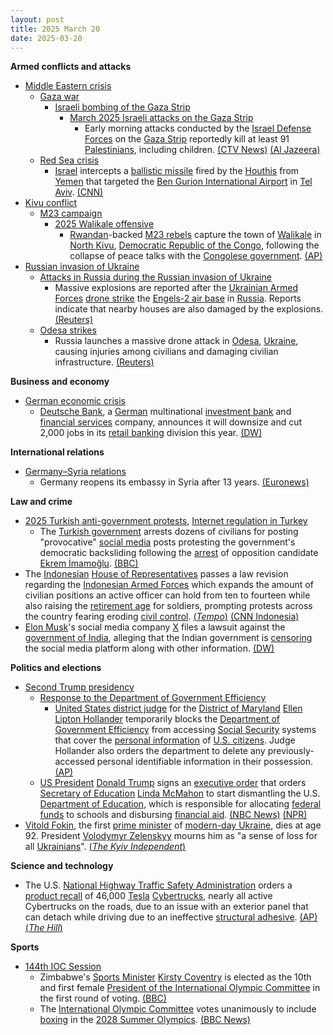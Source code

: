 ```yaml
---
layout: post
title: 2025 March 20
date: 2025-03-20
---
```



**Armed conflicts and attacks**

* [Middle Eastern crisis](https://en.wikipedia.org/wiki/Middle_Eastern_crisis_%282023%E2%80%93present%29 "Middle Eastern crisis (2023–present)")
  + [Gaza war](https://en.wikipedia.org/wiki/Gaza_war "Gaza war")
    - [Israeli bombing of the Gaza Strip](https://en.wikipedia.org/wiki/Israeli_bombing_of_the_Gaza_Strip "Israeli bombing of the Gaza Strip")
      * [March 2025 Israeli attacks on the Gaza Strip](https://en.wikipedia.org/wiki/March_2025_Israeli_attacks_on_the_Gaza_Strip "March 2025 Israeli attacks on the Gaza Strip")
        + Early morning attacks conducted by the [Israel Defense Forces](https://en.wikipedia.org/wiki/Israel_Defense_Forces "Israel Defense Forces") on the [Gaza Strip](https://en.wikipedia.org/wiki/Gaza_Strip "Gaza Strip") reportedly kill at least 91 [Palestinians](https://en.wikipedia.org/wiki/Palestinians "Palestinians"), including children. [(CTV News)](https://www.ctvnews.ca/world/israel-hamas-war/article/at-least-91-killed-in-gaza-as-israel-abandons-ceasefire-orders-evacuations/) [(Al Jazeera)](https://www.aljazeera.com/news/liveblog/2025/3/20/live-israel-kills-70-in-gaza-netanyahu-warns-of-fierce-war-expanding)
  + [Red Sea crisis](https://en.wikipedia.org/wiki/Red_Sea_crisis "Red Sea crisis")
    - [Israel](https://en.wikipedia.org/wiki/Israel "Israel") intercepts a [ballistic missile](https://en.wikipedia.org/wiki/Ballistic_missile "Ballistic missile") fired by the [Houthis](https://en.wikipedia.org/wiki/Houthi "Houthi") from [Yemen](https://en.wikipedia.org/wiki/Yemen "Yemen") that targeted the [Ben Gurion International Airport](https://en.wikipedia.org/wiki/Ben_Gurion_International_Airport "Ben Gurion International Airport") in [Tel Aviv](https://en.wikipedia.org/wiki/Tel_Aviv "Tel Aviv"). [(CNN)](https://www.cnn.com/2025/03/19/middleeast/israel-houthi-missile-yemen-intl-hnk/index.html)
* [Kivu conflict](https://en.wikipedia.org/wiki/Kivu_conflict "Kivu conflict")
  + [M23 campaign](https://en.wikipedia.org/wiki/M23_campaign_%282022%E2%80%93present%29 "M23 campaign (2022–present)")
    - [2025 Walikale offensive](https://en.wikipedia.org/wiki/2025_Walikale_offensive "2025 Walikale offensive")
      * [Rwandan](https://en.wikipedia.org/wiki/Rwanda "Rwanda")-backed [M23 rebels](https://en.wikipedia.org/wiki/March_23_Movement "March 23 Movement") capture the town of [Walikale](https://en.wikipedia.org/wiki/Walikale "Walikale") in [North Kivu](https://en.wikipedia.org/wiki/North_Kivu "North Kivu"), [Democratic Republic of the Congo](https://en.wikipedia.org/wiki/Democratic_Republic_of_the_Congo "Democratic Republic of the Congo"), following the collapse of peace talks with the [Congolese government](https://en.wikipedia.org/wiki/Government_of_the_Democratic_Republic_of_the_Congo "Government of the Democratic Republic of the Congo"). [(AP)](https://apnews.com/article/congo-m23-walikale-rwanda-9b0be4acf33ef42b0c7b5d1dcfa9a6c5)
* [Russian invasion of Ukraine](https://en.wikipedia.org/wiki/Russian_invasion_of_Ukraine "Russian invasion of Ukraine")
  + [Attacks in Russia during the Russian invasion of Ukraine](https://en.wikipedia.org/wiki/Attacks_in_Russia_during_the_Russian_invasion_of_Ukraine "Attacks in Russia during the Russian invasion of Ukraine")
    - Massive explosions are reported after the [Ukrainian Armed Forces](https://en.wikipedia.org/wiki/Ukrainian_Armed_Forces "Ukrainian Armed Forces") [drone strike](https://en.wikipedia.org/wiki/Drone_warfare "Drone warfare") the [Engels-2 air base](https://en.wikipedia.org/wiki/Engels-2_air_base "Engels-2 air base") in [Russia](https://en.wikipedia.org/wiki/Russia "Russia"). Reports indicate that nearby houses are also damaged by the explosions. [(Reuters)](https://www.reuters.com/world/europe/ukraine-attacked-airfield-near-engels-strategic-bomber-base-russian-officials-2025-03-20/)
  + [Odesa strikes](https://en.wikipedia.org/wiki/Odesa_strikes_%282022%E2%80%93present%29 "Odesa strikes (2022–present)")
    - Russia launches a massive drone attack in [Odesa](https://en.wikipedia.org/wiki/Odesa "Odesa"), [Ukraine](https://en.wikipedia.org/wiki/Ukraine "Ukraine"), causing injuries among civilians and damaging civilian infrastructure. [(Reuters)](https://www.reuters.com/world/europe/russian-drones-hit-civilian-targets-odesa-cause-injuries-officials-say-2025-03-20/)

**Business and economy**

* [German economic crisis](https://en.wikipedia.org/wiki/German_economic_crisis_%282022%E2%80%93present%29 "German economic crisis (2022–present)")
  + [Deutsche Bank](https://en.wikipedia.org/wiki/Deutsche_Bank "Deutsche Bank"), a [German](https://en.wikipedia.org/wiki/Germany "Germany") multinational [investment bank](https://en.wikipedia.org/wiki/Investment_bank "Investment bank") and [financial services](https://en.wikipedia.org/wiki/Financial_services "Financial services") company, announces it will downsize and cut 2,000 jobs in its [retail banking](https://en.wikipedia.org/wiki/Retail_banking "Retail banking") division this year. [(DW)](https://www.dw.com/en/deutsche-bank-to-slash-2000-jobs/a-71980419)

**International relations**

* [Germany–Syria relations](https://en.wikipedia.org/wiki/Germany%E2%80%93Syria_relations "Germany–Syria relations")
  + Germany reopens its embassy in Syria after 13 years. [(Euronews)](https://www.euronews.com/my-europe/2025/03/20/germany-reopens-damascus-embassy-13-years-after-syrian-war-forced-its-closure)

**Law and crime**

* [2025 Turkish anti-government protests](https://en.wikipedia.org/wiki/2025_Turkish_anti-government_protests "2025 Turkish anti-government protests"), [Internet regulation in Turkey](https://en.wikipedia.org/wiki/Internet_regulation_in_Turkey "Internet regulation in Turkey")
  + The [Turkish government](https://en.wikipedia.org/wiki/67th_cabinet_of_Turkey "67th cabinet of Turkey") arrests dozens of civilians for posting "provocative" [social media](https://en.wikipedia.org/wiki/Social_media "Social media") posts protesting the government's democratic backsliding following the [arrest](https://en.wikipedia.org/wiki/Arrest_of_Ekrem_%C4%B0mamo%C4%9Flu "Arrest of Ekrem İmamoğlu") of opposition candidate [Ekrem İmamoğlu](https://en.wikipedia.org/wiki/Ekrem_%C4%B0mamo%C4%9Flu "Ekrem İmamoğlu"). [(BBC)](https://www.bbc.com/news/articles/cpv43dd3vlgo)
* The [Indonesian](https://en.wikipedia.org/wiki/Indonesia "Indonesia") [House of Representatives](https://en.wikipedia.org/wiki/House_of_Representatives_%28Indonesia%29 "House of Representatives (Indonesia)") passes a law revision regarding the [Indonesian Armed Forces](https://en.wikipedia.org/wiki/Indonesian_Armed_Forces "Indonesian Armed Forces") which expands the amount of civilian positions an active officer can hold from ten to fourteen while also raising the [retirement age](https://en.wikipedia.org/wiki/Retirement_age "Retirement age") for soldiers, prompting protests across the country fearing eroding [civil control](https://en.wikipedia.org/wiki/Civil_control_of_the_military "Civil control of the military"). [(*Tempo*)](https://www.tempo.co/politik/breaking-news-dpr-sahkan-ruu-tni-1221991) [(CNN Indonesia)](https://www.cnnindonesia.com/nasional/20250320074411-32-1210920/dpr-resmi-sahkan-ruu-tni-jadi-undang-undang)
* [Elon Musk](https://en.wikipedia.org/wiki/Elon_Musk "Elon Musk")'s social media company [X](https://en.wikipedia.org/wiki/Twitter "Twitter") files a lawsuit against the [government of India](https://en.wikipedia.org/wiki/Government_of_India "Government of India"), alleging that the Indian government is [censoring](https://en.wikipedia.org/wiki/Censorship_in_India "Censorship in India") the social media platform along with other information. [(DW)](https://www.dw.com/en/india-musks-x-sues-modis-government-in-censorship-battle/a-71989202)

**Politics and elections**

* [Second Trump presidency](https://en.wikipedia.org/wiki/Second_Trump_presidency "Second Trump presidency")
  + [Response to the Department of Government Efficiency](https://en.wikipedia.org/wiki/Response_to_the_Department_of_Government_Efficiency "Response to the Department of Government Efficiency")
    - [United States district judge](https://en.wikipedia.org/wiki/United_States_federal_judge "United States federal judge") for the [District of Maryland](https://en.wikipedia.org/wiki/United_States_District_Court_for_the_District_of_Maryland "United States District Court for the District of Maryland") [Ellen Lipton Hollander](https://en.wikipedia.org/wiki/Ellen_Lipton_Hollander "Ellen Lipton Hollander") temporarily blocks the [Department of Government Efficiency](https://en.wikipedia.org/wiki/Department_of_Government_Efficiency "Department of Government Efficiency") from accessing [Social Security](https://en.wikipedia.org/wiki/Social_Security_%28United_States%29 "Social Security (United States)") systems that cover the [personal information](https://en.wikipedia.org/wiki/Personal_information "Personal information") of [U.S. citizens](https://en.wikipedia.org/wiki/U.S._citizens "U.S. citizens"). Judge Hollander also orders the department to delete any previously-accessed personal identifiable information in their possession. [(AP)](https://apnews.com/article/social-security-trump-administration-acfdd0d7a53b7e5a1b5105baa456c5d0)
  + [US President](https://en.wikipedia.org/wiki/US_President "US President") [Donald Trump](https://en.wikipedia.org/wiki/Donald_Trump "Donald Trump") signs an [executive order](https://en.wikipedia.org/wiki/Executive_order "Executive order") that orders [Secretary of Education](https://en.wikipedia.org/wiki/United_States_Secretary_of_Education "United States Secretary of Education") [Linda McMahon](https://en.wikipedia.org/wiki/Linda_McMahon "Linda McMahon") to start dismantling the U.S. [Department of Education](https://en.wikipedia.org/wiki/Department_of_Education_%28United_States%29 "Department of Education (United States)"), which is responsible for allocating [federal funds](https://en.wikipedia.org/wiki/Federal_funds "Federal funds") to schools and disbursing [financial aid](https://en.wikipedia.org/wiki/Student_financial_aid "Student financial aid"). [(NBC News)](https://www.nbcnews.com/politics/white-house/trump-signs-executive-order-dismantle-education-department-white-house-rcna197251) [(NPR)](https://www.npr.org/2025/03/19/nx-s1-5333861/trump-executive-action-education-department)
* [Vitold Fokin](https://en.wikipedia.org/wiki/Vitold_Fokin "Vitold Fokin"), the first [prime minister](https://en.wikipedia.org/wiki/Prime_Minister_of_Ukraine "Prime Minister of Ukraine") of [modern-day Ukraine](https://en.wikipedia.org/wiki/Ukraine "Ukraine"), dies at age 92. President [Volodymyr Zelenskyy](https://en.wikipedia.org/wiki/Volodymyr_Zelenskyy "Volodymyr Zelenskyy") mourns him as "a sense of loss for all [Ukrainians](https://en.wikipedia.org/wiki/Ukrainians "Ukrainians")". [(*The Kyiv Independent*)](https://kyivindependent.com/ukraines-first-prime-minister-vitold-fokin-dies/)

**Science and technology**

* The U.S. [National Highway Traffic Safety Administration](https://en.wikipedia.org/wiki/National_Highway_Traffic_Safety_Administration "National Highway Traffic Safety Administration") orders a [product recall](https://en.wikipedia.org/wiki/Product_recall "Product recall") of 46,000 [Tesla](https://en.wikipedia.org/wiki/Tesla_Inc. "Tesla Inc.") [Cybertrucks](https://en.wikipedia.org/wiki/Tesla_Cybertruck#Safety_concerns "Tesla Cybertruck"), nearly all active Cybertrucks on the roads, due to an issue with an exterior panel that can detach while driving due to an ineffective [structural adhesive](https://en.wikipedia.org/wiki/Adhesive_bonding_in_structural_steel_applications "Adhesive bonding in structural steel applications"). [(AP)](https://apnews.com/article/cybertruck-recall-tesla-elon-musk-nhtsa-8c517e21aa1119d74b9db39f6aca01b7) [(*The Hill*)](https://thehill.com/policy/technology/5205976-tesla-recalls-cybertrucks/)

**Sports**

* [144th IOC Session](https://en.wikipedia.org/wiki/144th_IOC_Session "144th IOC Session")
  + Zimbabwe's [Sports Minister](https://en.wikipedia.org/wiki/Ministry_of_Youth%2C_Sport%2C_Arts_and_Recreation_%28Zimbabwe%29 "Ministry of Youth, Sport, Arts and Recreation (Zimbabwe)") [Kirsty Coventry](https://en.wikipedia.org/wiki/Kirsty_Coventry "Kirsty Coventry") is elected as the 10th and first female [President of the International Olympic Committee](https://en.wikipedia.org/wiki/President_of_the_International_Olympic_Committee "President of the International Olympic Committee") in the first round of voting. [(BBC)](https://www.bbc.co.uk/sport/olympics/articles/cy4v91e3e1wo)
  + The [International Olympic Committee](https://en.wikipedia.org/wiki/International_Olympic_Committee "International Olympic Committee") votes unanimously to include [boxing](https://en.wikipedia.org/wiki/Boxing_at_the_Summer_Olympics "Boxing at the Summer Olympics") in the [2028 Summer Olympics](https://en.wikipedia.org/wiki/2028_Summer_Olympics "2028 Summer Olympics"). [(BBC News)](https://www.bbc.com/sport/olympics/articles/cqx01qx9ll2o)
